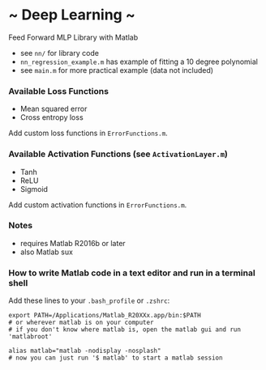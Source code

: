 # ~ Deep Learning ~
Feed Forward MLP Library with Matlab

* see `nn/` for library code
* `nn_regression_example.m` has example of fitting a 10 degree polynomial
* see `main.m` for more practical example (data not included)

### Available Loss Functions
* Mean squared error
* Cross entropy loss

Add custom loss functions in `ErrorFunctions.m`.

### Available Activation Functions (see `ActivationLayer.m`)
* Tanh
* ReLU
* Sigmoid

Add custom activation functions in `ErrorFunctions.m`.

### Notes
* requires Matlab R2016b or later
* also Matlab sux

### How to write Matlab code in a text editor and run in a terminal shell

Add these lines to your `.bash_profile` or `.zshrc`:
```
export PATH=/Applications/Matlab_R20XXx.app/bin:$PATH
# or wherever matlab is on your computer
# if you don't know where matlab is, open the matlab gui and run 'matlabroot'

alias matlab="matlab -nodisplay -nosplash"
# now you can just run '$ matlab' to start a matlab session
```